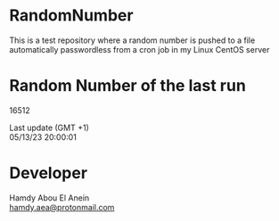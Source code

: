 # RandomNumber    
This is a test repository where a random number is pushed to a file automatically passwordless from a cron job in my Linux CentOS server    
# Random Number of the last run   
16512
      
Last update (GMT +1)    
05/13/23 20:00:01
# Developer    
Hamdy Abou El Anein   
hamdy.aea@protonmail.com
